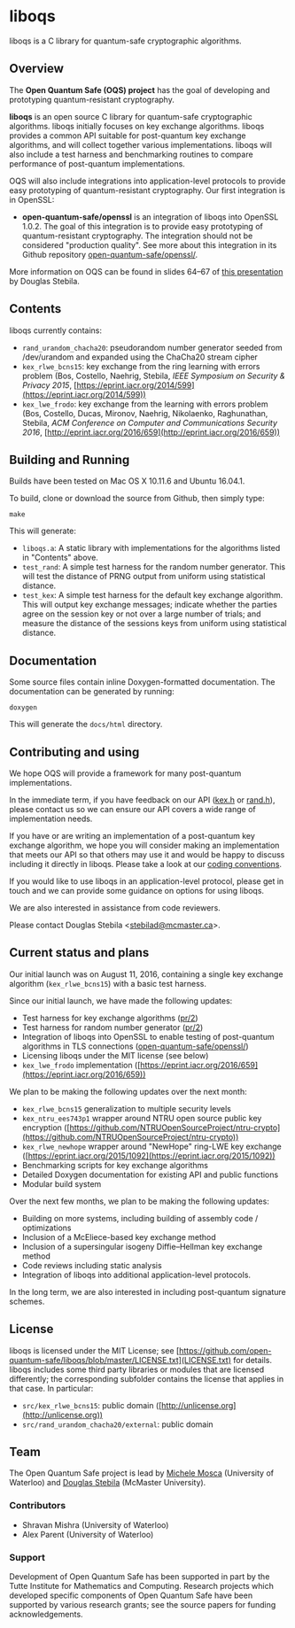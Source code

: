 # liboqs

liboqs is a C library for quantum-safe cryptographic algorithms.

## Overview

The **Open Quantum Safe (OQS) project** has the goal of developing and prototyping quantum-resistant cryptography.

**liboqs** is an open source C library for quantum-safe cryptographic algorithms.  liboqs initially focuses on key exchange algorithms.  liboqs provides a common API suitable for post-quantum key exchange algorithms, and will collect together various implementations.  liboqs will also include a test harness and benchmarking routines to compare performance of post-quantum implementations.

OQS will also include integrations into application-level protocols to provide easy prototyping of quantum-resistant cryptography.  Our first integration is in OpenSSL:

- **open-quantum-safe/openssl** is an integration of liboqs into OpenSSL 1.0.2.  The goal of this integration is to provide easy prototyping of quantum-resistant cryptography.  The integration should not be considered "production quality".  See more about this integration in its Github repository [open-quantum-safe/openssl/](https://github.com/open-quantum-safe/openssl/).

More information on OQS can be found in slides 64–67 of [this presentation](https://www.douglas.stebila.ca/files/research/presentations/20160812-SAC.pdf) by Douglas Stebila.

## Contents

liboqs currently contains:

- `rand_urandom_chacha20`: pseudorandom number generator seeded from /dev/urandom and expanded using the ChaCha20 stream cipher
- `kex_rlwe_bcns15`: key exchange from the ring learning with errors problem (Bos, Costello, Naehrig, Stebila, *IEEE Symposium on Security & Privacy 2015*, [https://eprint.iacr.org/2014/599](https://eprint.iacr.org/2014/599))
- `kex_lwe_frodo`: key exchange from the learning with errors problem (Bos, Costello, Ducas, Mironov, Naehrig, Nikolaenko, Raghunathan, Stebila, *ACM Conference on Computer and Communications Security 2016*, [http://eprint.iacr.org/2016/659](http://eprint.iacr.org/2016/659))

## Building and Running

Builds have been tested on Mac OS X 10.11.6 and Ubuntu 16.04.1.

To build, clone or download the source from Github, then simply type:

	make

This will generate:

- `liboqs.a`: A static library with implementations for the algorithms listed in "Contents" above.
- `test_rand`: A simple test harness for the random number generator.  This will test the distance of PRNG output from uniform using statistical distance.
- `test_kex`: A simple test harness for the default key exchange algorithm.  This will output key exchange messages; indicate whether the parties agree on the session key or not over a large number of trials; and measure the distance of the sessions keys from uniform using statistical distance.

## Documentation

Some source files contain inline Doxygen-formatted documentation.  The documentation can be generated by running:

	doxygen
	
This will generate the `docs/html` directory.

## Contributing and using 

We hope OQS will provide a framework for many post-quantum implementations.

In the immediate term, if you have feedback on our API ([kex.h](https://github.com/open-quantum-safe/liboqs/blob/master/src/kex/kex.h) or [rand.h](https://github.com/open-quantum-safe/liboqs/blob/master/src/rand/rand.h)), please contact us so we can ensure our API covers a wide range of implementation needs.

If you have or are writing an implementation of a post-quantum key exchange algorithm, we hope you will consider making an implementation that meets our API so that others may use it and would be happy to discuss including it directly in liboqs.  Please take a look at our [coding conventions](https://github.com/open-quantum-safe/liboqs/wiki/Coding-conventions).

If you would like to use liboqs in an application-level protocol, please get in touch and we can provide some guidance on options for using liboqs.

We are also interested in assistance from code reviewers.

Please contact Douglas Stebila <[stebilad@mcmaster.ca](mailto:stebilad@mcmaster.ca)>.


## Current status and plans

Our initial launch was on August 11, 2016, containing a single key exchange algorithm (`kex_rlwe_bcns15`) with a basic test harness.  

Since our initial launch, we have made the following updates:

- Test harness for key exchange algorithms ([pr/2](https://github.com/open-quantum-safe/liboqs/pull/2))
- Test harness for random number generator ([pr/2](https://github.com/open-quantum-safe/liboqs/pull/2))
- Integration of liboqs into OpenSSL to enable testing of post-quantum algorithms in TLS connections ([open-quantum-safe/openssl/](https://github.com/open-quantum-safe/openssl/))
- Licensing liboqs under the MIT license (see below)
- `kex_lwe_frodo` implementation ([https://eprint.iacr.org/2016/659](https://eprint.iacr.org/2016/659))

We plan to be making the following updates over the next month:

- `kex_rlwe_bcns15` generalization to multiple security levels
- `kex_ntru_ees743p1` wrapper around NTRU open source public key encryption ([https://github.com/NTRUOpenSourceProject/ntru-crypto](https://github.com/NTRUOpenSourceProject/ntru-crypto))
- `kex_rlwe_newhope` wrapper around "NewHope" ring-LWE key exchange ([https://eprint.iacr.org/2015/1092](https://eprint.iacr.org/2015/1092))
- Benchmarking scripts for key exchange algorithms
- Detailed Doxygen documentation for existing API and public functions
- Modular build system

Over the next few months, we plan to be making the following updates:

- Building on more systems, including building of assembly code / optimizations
- Inclusion of a McEliece-based key exchange method
- Inclusion of a supersingular isogeny Diffie–Hellman key exchange method
- Code reviews including static analysis
- Integration of liboqs into additional application-level protocols.

In the long term, we are also interested in including post-quantum signature schemes.

## License

liboqs is licensed under the MIT License; see [https://github.com/open-quantum-safe/liboqs/blob/master/LICENSE.txt](LICENSE.txt) for details.  liboqs includes some third party libraries or modules that are licensed differently; the corresponding subfolder contains the license that applies in that case.  In particular:

- `src/kex_rlwe_bcns15`: public domain ([http://unlicense.org](http://unlicense.org))
- `src/rand_urandom_chacha20/external`: public domain

## Team

The Open Quantum Safe project is lead by [Michele Mosca](http://faculty.iqc.uwaterloo.ca/mmosca/) (University of Waterloo) and [Douglas Stebila](https://www.douglas.stebila.ca/research/) (McMaster University).

### Contributors

- Shravan Mishra (University of Waterloo)
- Alex Parent (University of Waterloo)

### Support

Development of Open Quantum Safe has been supported in part by the Tutte Institute for Mathematics and Computing.  Research projects which developed specific components of Open Quantum Safe have been supported by various research grants; see the source papers for funding acknowledgements.
